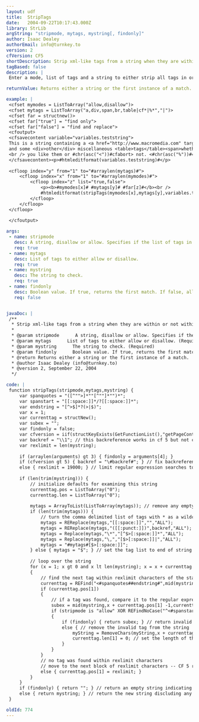 ```yaml
---
layout: udf
title:  StripTags
date:   2004-09-22T10:17:43.000Z
library: StrLib
argString: "stripmode, mytags, mystring[, findonly]"
author: Isaac Dealey
authorEmail: info@turnkey.to
version: 2
cfVersion: CF5
shortDescription: Strip xml-like tags from a string when they are within or not within a list of tags.
tagBased: false
description: |
 Enter a mode, list of tags and a string to either strip all tags in or not in the list from the string, or return the first substring matching or not matching an item in the list.

returnValue: Returns either a string or the first instance of a match.

example: |
 <cfset mymodes = ListToArray("allow,disallow")>
 <cfset mytags = ListToArray("a,div,span,br,table|cf*|%*","|")>
 <cfset far = structnew()>
 <cfset far["true"] = "find only">
 <cfset far["false"] = "find and replace">
 <cfoutput>
 <cfsavecontent variable="variables.teststring">
 This is a string containing a <a href="http://www.macromedia.com" target="_blank">link</a>
 and some <div>other</div> miscellaneous <table>tags</table><span>whether</span>
 <br /> you like them or #chr(asc("<"))#cfabort> not. <#chr(asc("%"))#=with some asp stuff %>
 </cfsavecontent><p>#htmleditformat(variables.teststring)#</p>
 
 <cfloop index="y" from="1" to="#arraylen(mytags)#">
     <cfloop index="x" from="1" to="#arraylen(mymodes)#">
         <cfloop index="z" list="true,false">
             <p><b>#mymodes[x]# #mytags[y]# #far[z]#</b><br />
             #htmleditformat(stripTags(mymodes[x],mytags[y],variables.teststring,z))#</p>
         </cfloop>
     </cfloop>
 </cfloop>
 
 </cfoutput>

args:
 - name: stripmode
   desc: A string, disallow or allow. Specifies if the list of tags in the mytags attribute is a list of tags to allow or disallow.
   req: true
 - name: mytags
   desc: List of tags to either allow or disallow.
   req: true
 - name: mystring
   desc: The string to check.
   req: true
 - name: findonly
   desc: Boolean value. If true, returns the first match. If false, all instances are replaced.
   req: false


javaDoc: |
 /**
  * Strip xml-like tags from a string when they are within or not within a list of tags.
  * 
  * @param stripmode      A string, disallow or allow. Specifies if the list of tags in the mytags attribute is a list of tags to allow or disallow. (Required)
  * @param mytags      List of tags to either allow or disallow. (Required)
  * @param mystring      The string to check. (Required)
  * @param findonly      Boolean value. If true, returns the first match. If false, all instances are replaced. (Optional)
  * @return Returns either a string or the first instance of a match. 
  * @author Isaac Dealey (info@turnkey.to) 
  * @version 2, September 22, 2004 
  */

code: |
 function stripTags(stripmode,mytags,mystring) {
     var spanquotes = "([^"">]*""[^""]*"")*";
     var spanstart = "[[:space:]]*/?[[:space:]]*";
     var endstring = "[^>$]*?(>|$)";
     var x = 1;
     var currenttag = structNew();
     var subex = "";
     var findonly = false;
     var cfversion = iif(structKeyExists(GetFunctionList(),"getPageContext"), 6, 5);
     var backref = "\\1"; // this backreference works in cf 5 but not cf mx
     var rexlimit = len(mystring);
 
     if (arraylen(arguments) gt 3) { findonly = arguments[4]; }
     if (cfversion gt 5) { backref = "\#backref#"; } // fix backreference for mx and later cf versions
     else { rexlimit = 19000; } // limit regular expression searches to 19000 characters to support CF 5 regex character limit
 
     if (len(trim(mystring))) {
         // initialize defaults for examining this string
         currenttag.pos = ListToArray("0");
         currenttag.len = ListToArray("0");
 
         mytags = ArrayToList(ListToArray(mytags)); // remove any empty items in the list
         if (len(trim(mytags))) {
             // turn the comma delimited list of tags with * as a wildcard into a regular expression
             mytags = REReplace(mytags,"[[:space:]]","","ALL");
             mytags = REReplace(mytags,"([[:punct:]])",backref,"ALL");
             mytags = Replace(mytags,"\*","[^$>[:space:]]*","ALL");
             mytags = Replace(mytags,"\,","[$>[:space:]]|","ALL");
             mytags = "#mytags#[$>[:space:]]";
         } else { mytags = "$"; } // set the tag list to end of string to evaluate the "allow nothing" condition
 
         // loop over the string
         for (x = 1; x gt 0 and x lt len(mystring); x = x + currenttag.pos[1] + currenttag.len[1] -1)
         { 
             // find the next tag within rexlimit characters of the starting point
             currenttag = REFind("<#spanquotes##endstring#",mid(mystring,x,rexlimit),1,true); 
             if (currenttag.pos[1])
             { 
                 // if a tag was found, compare it to the regular expression
                 subex = mid(mystring,x + currenttag.pos[1] -1,currenttag.len[1]); 
                 if (stripmode is "allow" XOR REFindNoCase("^<#spanstart#(#mytags#)",subex,1,false) eq 1)
                 {
                     if (findonly) { return subex; } // return invalid tag as an error message
                     else { // remove the invalid tag from the string
                         myString = RemoveChars(myString,x + currenttag.pos[1] -1,currenttag.len[1]);
                         currenttag.len[1] = 0; // set the length of the tag string found to zero because it was removed
                     }
                 }
             }
             // no tag was found within rexlimit characters
             // move to the next block of rexlimit characters -- CF 5 regex limitation
             else { currenttag.pos[1] = rexlimit; }
         }
     }
     if (findonly) { return ""; } // return an empty string indicating no invalid tags found
     else { return mystring; } // return the new string discluding any invalid tags
 }

oldId: 774
---
```


